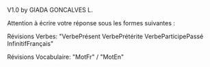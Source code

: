 V1.0
by GIADA GONCALVES L.

Attention à écrire votre réponse sous les formes suivantes : 

Révisions Verbes: "VerbePrésent VerbePrétérite VerbeParticipePassé InfinitifFrançais"

Révisions Vocabulaire: "MotFr" / "MotEn"
